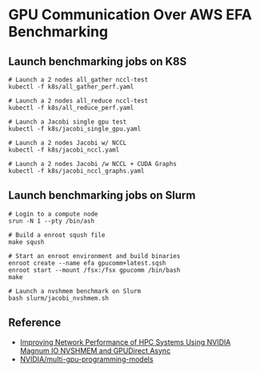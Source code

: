 # GPU Communication Over AWS EFA Benchmarking

## Launch benchmarking jobs on K8S

```
# Launch a 2 nodes all_gather nccl-test
kubectl -f k8s/all_gather_perf.yaml

# Launch a 2 nodes all_reduce nccl-test
kubectl -f k8s/all_reduce_perf.yaml

# Launch a Jacobi single gpu test
kubectl -f k8s/jacobi_single_gpu.yaml

# Launch a 2 nodes Jacobi w/ NCCL
kubectl -f k8s/jacobi_nccl.yaml

# Launch a 2 nodes Jacobi /w NCCL + CUDA Graphs
kubectl -f k8s/jacobi_nccl_graphs.yaml
```

## Launch benchmarking jobs on Slurm

```
# Login to a compute node
srun -N 1 --pty /bin/ash

# Build a enroot sqush file
make sqush

# Start an enroot environment and build binaries
enroot create --name efa gpucomm+latest.sqsh
enroot start --mount /fsx:/fsx gpucomm /bin/bash
make

# Launch a nvshmem benchmark on Slurm
bash slurm/jacobi_nvshmem.sh

```

## Reference

* [Improving Network Performance of HPC Systems Using NVIDIA Magnum IO NVSHMEM and GPUDirect Async](https://developer.nvidia.com/blog/improving-network-performance-of-hpc-systems-using-nvidia-magnum-io-nvshmem-and-gpudirect-async/)
* [NVIDIA/multi-gpu-programming-models](https://github.com/NVIDIA/multi-gpu-programming-models)
